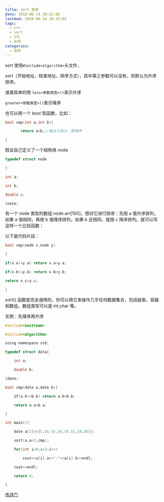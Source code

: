 ```yaml
---
title: sort 排序
date: 2018-06-14 20:23:03
lastmod: 2018-06-14 20:23:03
tags:
  - C++
  - sort
  - STL
  - ACM
categories:
  - ACM
---
```


sort 使用`#include<algorithm>`头文件，

sort（开始地址，结束地址，排序方式），其中第三参数可以没有，则默认为升序排序。

或者简单的用
`less<参数类型>()`表示升序

`greater<参数类型>()`表示降序

也可以用一个 bool 型函数，比如：

```cpp
bool cmp(int a,int b){

       return a>b;//表从大到小，即降序

}
```

假设自己定义了一个结构体 node

```cpp
typedef struct node

{

int a;

int b;

double c;

}note;
```

有一个 node 类型的数组 node arr[100]，想对它进行排序：先按 a 值升序排列，如果 a 值相同，再按 b 值降序排列，如果 b 还相同，就按 c 降序排列。就可以写这样一个比较函数：

以下是代码片段：

```cpp
bool cmp(node x,node y)

{

if(x.a!=y.a) return x.a<y.a;

if(x.b!=y.b) return x.b>y.b;

return x.c>y.c;

}
```

sort() 函数是完全通用的，你可以用它来操作几乎任何数据集合，包括链表，容器和数组，数组类型可以是 int,char 等。

实例：先降序再升序

```c
#include<iostream>

#include<algorithm>

using namespace std;

typedef struct data{

    int a;

    double b;

}date;

bool cmp(date a,date b){

    if(a.b!=b.b) return a.b>b.b;

    return a.a<b.a;

}

int main(){

    date a[3]={{5,56.5},{4,56.5},{8,85}};

    sort(a,a+3,cmp);

    for(int i=0;i<3;i++)

        cout<<a[i].a<<"-"<<a[i].b<<endl;

    cout<<endl;

    return 0;

}
```

[传送门](https://weibo.com/ttarticle/p/show?id=2309404237869425234111&mod=zwenzhang)
